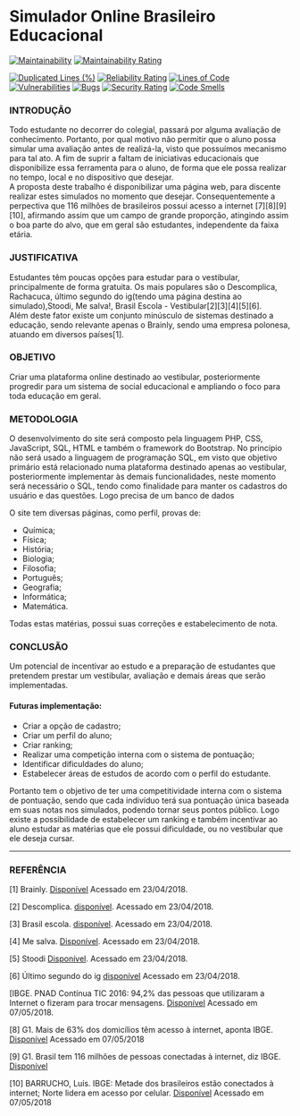 # Simulador Online Brasileiro Educacional
[![Maintainability](https://api.codeclimate.com/v1/badges/6577b066ecbac352ae82/maintainability)](https://codeclimate.com/github/sswellington/soube/maintainability)
[![Maintainability Rating](https://sonarcloud.io/api/project_badges/measure?project=sswellington_soube&metric=sqale_rating)](https://sonarcloud.io/summary/new_code?id=sswellington_soube)

[![Duplicated Lines (%)](https://sonarcloud.io/api/project_badges/measure?project=sswellington_soube&metric=duplicated_lines_density)](https://sonarcloud.io/summary/new_code?id=sswellington_soube)
[![Reliability Rating](https://sonarcloud.io/api/project_badges/measure?project=sswellington_soube&metric=reliability_rating)](https://sonarcloud.io/summary/new_code?id=sswellington_soube)
[![Lines of Code](https://sonarcloud.io/api/project_badges/measure?project=sswellington_soube&metric=ncloc)](https://sonarcloud.io/summary/new_code?id=sswellington_soube)     
[![Vulnerabilities](https://sonarcloud.io/api/project_badges/measure?project=sswellington_soube&metric=vulnerabilities)](https://sonarcloud.io/summary/new_code?id=sswellington_soube)
[![Bugs](https://sonarcloud.io/api/project_badges/measure?project=sswellington_soube&metric=bugs)](https://sonarcloud.io/summary/new_code?id=sswellington_soube)
[![Security Rating](https://sonarcloud.io/api/project_badges/measure?project=sswellington_soube&metric=security_rating)](https://sonarcloud.io/summary/new_code?id=sswellington_soube)
[![Code Smells](https://sonarcloud.io/api/project_badges/measure?project=sswellington_soube&metric=code_smells)](https://sonarcloud.io/summary/new_code?id=sswellington_soube)
### INTRODUÇÃO

Todo estudante no decorrer do colegial, passará por alguma avaliação de conhecimento. 
Portanto, por qual motivo não permitir que o aluno possa simular uma avaliação antes de realizá-la, visto que possuímos mecanismo para tal ato. 
A fim de suprir a faltam de iniciativas educacionais que disponibilize essa ferramenta para o aluno, de forma que ele possa realizar no tempo, local e no dispositivo que desejar.  
A proposta deste trabalho é disponibilizar uma página web, para discente realizar estes simulados no momento que desejar. Consequentemente a perpectiva que 116 milhões de brasileiros possui acesso a internet [7][8][9][10], afirmando assim que um campo de grande proporção, atingindo assim o boa parte do alvo, que em geral são estudantes, independente da faixa etária.


### JUSTIFICATIVA
Estudantes têm poucas opções para estudar para o vestibular, principalmente de forma gratuita. 
Os mais populares são o Descomplica, Rachacuca, último segundo do ig(tendo uma página destina ao simulado),Stoodi, Me salva!, Brasil Escola - Vestibular[2][3][4][5][6].  
Além deste fator existe um conjunto minúsculo de sistemas destinado a educação, sendo relevante apenas o Brainly, sendo uma empresa polonesa, atuando em diversos países[1].


### OBJETIVO
Criar uma plataforma online destinado ao vestibular, posteriormente progredir para um sistema de social educacional e ampliando o foco para toda educação em geral.


### METODOLOGIA
O desenvolvimento do site será composto pela linguagem PHP, CSS, JavaScript, SQL, HTML e também o framework do Bootstrap. 
No princípio não será usado a linguagem de programação SQL, em visto que objetivo primário está relacionado numa plataforma destinado apenas ao vestibular, posteriormente implementar às demais funcionalidades, neste momento será necessário o SQL, tendo como finalidade para manter os cadastros do usuário e das questões. 
Logo precisa de um banco de dados

O site tem diversas páginas, como perfil, provas de: 

* Química; 
* Física; 
* História; 
* Biologia; 
* Filosofia; 
* Português; 
* Geografia; 
* Informática;  
* Matemática.        

Todas estas matérias, possui suas correções e estabelecimento de nota.

### CONCLUSÃO
Um potencial de incentivar ao estudo e a preparação de estudantes que pretendem prestar um vestibular, avaliação e demais áreas que serão implementadas. 


#### Futuras implementação:
* Criar a opção de cadastro;
* Criar um perfil do aluno;
* Criar ranking;
* Realizar uma competição interna com o sistema de pontuação;
* Identificar dificuldades do aluno;
* Estabelecer áreas de estudos de acordo com o perfil do estudante.

Portanto tem o objetivo de ter uma competitividade interna com o sistema de pontuação, sendo que cada indivíduo terá sua pontuação única baseada em suas notas nos simulados, podendo tornar seus pontos público. Logo existe a possibilidade de estabelecer um ranking e também incentivar ao aluno estudar as matérias que ele possui dificuldade, ou no vestibular que ele deseja cursar.  

--- 

### REFERÊNCIA
 [1] Brainly. [Disponível](https://brainly.com.br/) Acessado em 23/04/2018.


 [2] Descomplica. [disponível](https://descomplica.com.br). Acessado em 23/04/2018.  


 [3] Brasil escola. [disponível](https://vestibular.brasilescola.uol.com.br/enem/simulado/). Acessado em 23/04/2018. 


 [4] Me salva. [Disponível](https://www.mesalva.com/enem-e-vestibulares/simulados). Acessado em 23/04/2018.  


 [5] Stoodi [Disponível](https://www.stoodi.com.br/simulado-enem/). Acessado em 23/04/2018.  


 [6] Último segundo do ig [disponível](http://ultimosegundo.ig.com.br/educacao/simulado-enem/) Acessado em 23/04/2018.  


 [IBGE. PNAD Contínua TIC 2016: 94,2% das pessoas que utilizaram a Internet o fizeram para trocar mensagens. [Disponível](https://agenciadenoticias.ibge.gov.br/agencia-noticias/2013-agencia-de-noticias/releases/20073-pnad-continua-tic-2016-94-2-das-pessoas-que-utilizaram-a-internet-o-fizeram-para-trocar-mensagens.html) Acessado em 07/05/2018.  


 [8] G1. Mais de 63% dos domicílios têm acesso à internet, aponta IBGE. [Disponível](https://g1.globo.com/economia/noticia/mais-de-63-dos-domicilios-tem-acesso-a-internet-aponta-ibge.ghtml) Acessado em 07/05/2018


 [9] G1. Brasil tem 116 milhões de pessoas conectadas à internet, diz IBGE. [Disponível](https://g1.globo.com/economia/tecnologia/noticia%20brasil-tem-116-milhoes-de-pessoas-conectadas-a-internet-diz-ibge.ghtml)


 [10] BARRUCHO, Luís. IBGE: Metade dos brasileiros estão conectados à internet; Norte lidera em acesso por celular. [Disponível](http://www.bbc.com/portuguese/noticias/2015/04/150429_divulgacao_pnad_ibge_lgb) Acessado em 07/05/2018
